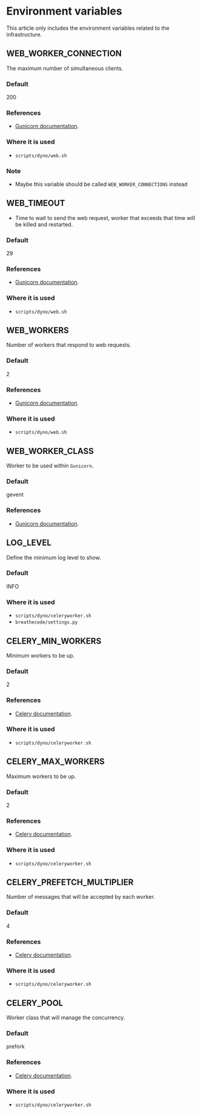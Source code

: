 # Environment variables

This article only includes the environment variables related to the infrastructure.

## WEB_WORKER_CONNECTION

The maximum number of simultaneous clients.

### Default

200

### References

- [Gunicorn documentation](https://docs.gunicorn.org/en/stable/settings.html#worker-connections).

### Where it is used

- `scripts/dyno/web.sh`

### Note

- Maybe this variable should be called `WEB_WORKER_CONNECTIONS` instead

## WEB_TIMEOUT

- Time to wait to send the web request, worker that exceeds that time will be killed and restarted.

### Default

29

### References

- [Gunicorn documentation](https://docs.gunicorn.org/en/stable/settings.html#timeout).

### Where it is used

- `scripts/dyno/web.sh`

## WEB_WORKERS

Number of workers that respond to web requests.

### Default

2

### References

- [Gunicorn documentation](https://docs.gunicorn.org/en/stable/settings.html#workers).

### Where it is used

- `scripts/dyno/web.sh`

## WEB_WORKER_CLASS

Worker to be used within `Gunicorn`.

### Default

gevent

### References

- [Gunicorn documentation](https://docs.gunicorn.org/en/stable/settings.html#worker-class).

## LOG_LEVEL

Define the minimum log level to show.

### Default

INFO

### Where it is used

- `scripts/dyno/celeryworker.sh`
- `breathecode/settings.py`

## CELERY_MIN_WORKERS

Minimum workers to be up.

### Default

2

### References

- [Celery documentation](https://docs.celeryq.dev/en/main/internals/reference/celery.worker.autoscale.html#celery-worker-autoscale).

### Where it is used

- `scripts/dyno/celeryworker.sh`

## CELERY_MAX_WORKERS

Maximum workers to be up.

### Default

2

### References

- [Celery documentation](https://docs.celeryq.dev/en/main/internals/reference/celery.worker.autoscale.html#celery-worker-autoscale).

### Where it is used

- `scripts/dyno/celeryworker.sh`

## CELERY_PREFETCH_MULTIPLIER

Number of messages that will be accepted by each worker.

### Default

4

### References

- [Celery documentation](https://docs.celeryq.dev/en/stable/userguide/configuration.html#worker-prefetch-multiplier).

### Where it is used

- `scripts/dyno/celeryworker.sh`

## CELERY_POOL

Worker class that will manage the concurrency.

### Default

prefork

### References

- [Celery documentation](https://docs.celeryq.dev/en/stable/userguide/configuration.html#worker-prefetch-multiplier).

### Where it is used

- `scripts/dyno/celeryworker.sh`
